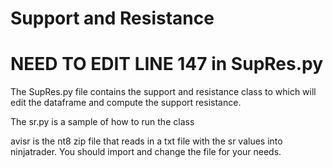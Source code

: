 # Support and Resistance

# NEED TO EDIT LINE 147 in SupRes.py
The SupRes.py file contains the support and resistance class to which will edit the dataframe and compute the support resistance. 

The sr.py is a sample of how to run the class

avisr is the nt8 zip file that reads in a txt file with the sr values into ninjatrader. You should import and change the file for your needs.

